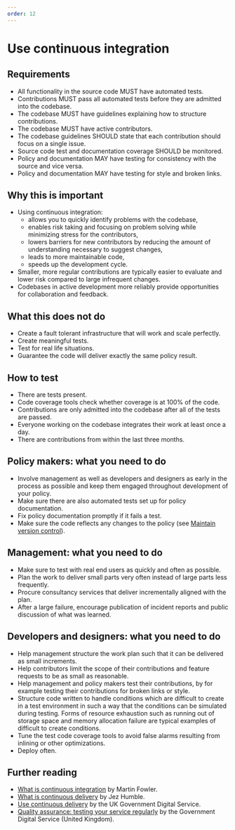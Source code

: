 ```yaml
---
order: 12
---
```

# Use continuous integration

<!-- SPDX-License-Identifier: CC0-1.0 -->
<!-- written in 2019 - 2022 by The Foundation for Public Code <info@publiccode.net> -->

## Requirements

* All functionality in the source code MUST have automated tests.
* Contributions MUST pass all automated tests before they are admitted into the codebase.
* The codebase MUST have guidelines explaining how to structure contributions.
* The codebase MUST have active contributors.
* The codebase guidelines SHOULD state that each contribution should focus on a single issue.
* Source code test and documentation coverage SHOULD be monitored.
* Policy and documentation MAY have testing for consistency with the source and vice versa.
* Policy and documentation MAY have testing for style and broken links.

## Why this is important

* Using continuous integration:
  * allows you to quickly identify problems with the codebase,
  * enables risk taking and focusing on problem solving while minimizing stress for the contributors,
  * lowers barriers for new contributors by reducing the amount of understanding necessary to suggest changes,
  * leads to more maintainable code,
  * speeds up the development cycle.
* Smaller, more regular contributions are typically easier to evaluate and lower risk compared to large infrequent changes.
* Codebases in active development more reliably provide opportunities for collaboration and feedback.

## What this does not do

* Create a fault tolerant infrastructure that will work and scale perfectly.
* Create meaningful tests.
* Test for real life situations.
* Guarantee the code will deliver exactly the same policy result.

## How to test

* There are tests present.
* Code coverage tools check whether coverage is at 100% of the code.
* Contributions are only admitted into the codebase after all of the tests are passed.
* Everyone working on the codebase integrates their work at least once a day.
* There are contributions from within the last three months.

## Policy makers: what you need to do

* Involve management as well as developers and designers as early in the process as possible and keep them engaged throughout development of your policy.
* Make sure there are also automated tests set up for policy documentation.
* Fix policy documentation promptly if it fails a test.
* Make sure the code reflects any changes to the policy (see [Maintain version control](version-control-and-history.md)).

## Management: what you need to do

* Make sure to test with real end users as quickly and often as possible.
* Plan the work to deliver small parts very often instead of large parts less frequently.
* Procure consultancy services that deliver incrementally aligned with the plan.
* After a large failure, encourage publication of incident reports and public discussion of what was learned.

## Developers and designers: what you need to do

* Help management structure the work plan such that it can be delivered as small increments.
* Help contributors limit the scope of their contributions and feature requests to be as small as reasonable.
* Help management and policy makers test their contributions, by for example testing their contributions for broken links or style.
* Structure code written to handle conditions which are difficult to create in a test environment in such a way that the conditions can be simulated during testing. Forms of resource exhaustion such as running out of storage space and memory allocation failure are typical examples of difficult to create conditions.
* Tune the test code coverage tools to avoid false alarms resulting from inlining or other optimizations.
* Deploy often.

## Further reading

* [What is continuous integration](https://www.martinfowler.com/articles/continuousIntegration.html) by Martin Fowler.
* [What is continuous delivery](https://www.continuousdelivery.com/) by Jez Humble.
* [Use continuous delivery](https://gds-way.cloudapps.digital/standards/continuous-delivery.html) by the UK Government Digital Service.
* [Quality assurance: testing your service regularly](https://www.gov.uk/service-manual/technology/quality-assurance-testing-your-service-regularly) by the Government Digital Service (United Kingdom).
